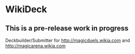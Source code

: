 # WikiDeck

## This is a pre-release work in progress

Deckbuilder/Submitter for http://magicduels.wikia.com and http://magicarena.wikia.com
